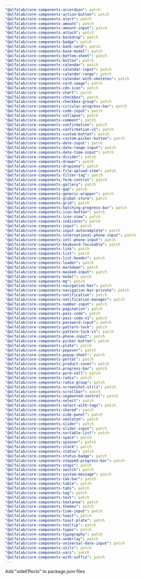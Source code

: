 ```yaml
---
"@alfalab/core-components-accordion": patch
"@alfalab/core-components-action-button": patch
"@alfalab/core-components-alert": patch
"@alfalab/core-components-amount": patch
"@alfalab/core-components-amount-input": patch
"@alfalab/core-components-attach": patch
"@alfalab/core-components-backdrop": patch
"@alfalab/core-components-badge": patch
"@alfalab/core-components-bank-card": patch
"@alfalab/core-components-base-modal": patch
"@alfalab/core-components-bottom-sheet": patch
"@alfalab/core-components-button": patch
"@alfalab/core-components-calendar": patch
"@alfalab/core-components-calendar-input": patch
"@alfalab/core-components-calendar-range": patch
"@alfalab/core-components-calendar-with-skeleton": patch
"@alfalab/core-components-card-image": patch
"@alfalab/core-components-cdn-icon": patch
"@alfalab/core-components-chart": patch
"@alfalab/core-components-checkbox": patch
"@alfalab/core-components-checkbox-group": patch
"@alfalab/core-components-circular-progress-bar": patch
"@alfalab/core-components-code-input": patch
"@alfalab/core-components-collapse": patch
"@alfalab/core-components-comment": patch
"@alfalab/core-components-confirmation": patch
"@alfalab/core-components-confirmation-v1": patch
"@alfalab/core-components-custom-button": patch
"@alfalab/core-components-custom-picker-button": patch
"@alfalab/core-components-date-input": patch
"@alfalab/core-components-date-range-input": patch
"@alfalab/core-components-date-time-input": patch
"@alfalab/core-components-divider": patch
"@alfalab/core-components-drawer": patch
"@alfalab/core-components-dropzone": patch
"@alfalab/core-components-file-upload-item": patch
"@alfalab/core-components-filter-tag": patch
"@alfalab/core-components-form-control": patch
"@alfalab/core-components-gallery": patch
"@alfalab/core-components-gap": patch
"@alfalab/core-components-generic-wrapper": patch
"@alfalab/core-components-global-store": patch
"@alfalab/core-components-grid": patch
"@alfalab/core-components-hatching-progress-bar": patch
"@alfalab/core-components-icon-button": patch
"@alfalab/core-components-icon-view": patch
"@alfalab/core-components-indicator": patch
"@alfalab/core-components-input": patch
"@alfalab/core-components-input-autocomplete": patch
"@alfalab/core-components-international-phone-input": patch
"@alfalab/core-components-intl-phone-input": patch
"@alfalab/core-components-keyboard-focusable": patch
"@alfalab/core-components-link": patch
"@alfalab/core-components-list": patch
"@alfalab/core-components-list-header": patch
"@alfalab/core-components-loader": patch
"@alfalab/core-components-markdown": patch
"@alfalab/core-components-masked-input": patch
"@alfalab/core-components-modal": patch
"@alfalab/core-components-mq": patch
"@alfalab/core-components-navigation-bar": patch
"@alfalab/core-components-navigation-bar-private": patch
"@alfalab/core-components-notification": patch
"@alfalab/core-components-notification-manager": patch
"@alfalab/core-components-number-input": patch
"@alfalab/core-components-pagination": patch
"@alfalab/core-components-pass-code": patch
"@alfalab/core-components-pass-code-v1": patch
"@alfalab/core-components-password-input": patch
"@alfalab/core-components-pattern-lock": patch
"@alfalab/core-components-pattern-lock-v1": patch
"@alfalab/core-components-phone-input": patch
"@alfalab/core-components-picker-button": patch
"@alfalab/core-components-plate": patch
"@alfalab/core-components-popover": patch
"@alfalab/core-components-popup-sheet": patch
"@alfalab/core-components-portal": patch
"@alfalab/core-components-product-cover": patch
"@alfalab/core-components-progress-bar": patch
"@alfalab/core-components-pure-cell": patch
"@alfalab/core-components-radio": patch
"@alfalab/core-components-radio-group": patch
"@alfalab/core-components-screenshot-utils": patch
"@alfalab/core-components-scrollbar": patch
"@alfalab/core-components-segmented-control": patch
"@alfalab/core-components-select": patch
"@alfalab/core-components-select-with-tags": patch
"@alfalab/core-components-shared": patch
"@alfalab/core-components-side-panel": patch
"@alfalab/core-components-skeleton": patch
"@alfalab/core-components-slider": patch
"@alfalab/core-components-slider-input": patch
"@alfalab/core-components-sortable-list": patch
"@alfalab/core-components-space": patch
"@alfalab/core-components-spinner": patch
"@alfalab/core-components-stack": patch
"@alfalab/core-components-status": patch
"@alfalab/core-components-status-badge": patch
"@alfalab/core-components-stepped-progress-bar": patch
"@alfalab/core-components-steps": patch
"@alfalab/core-components-switch": patch
"@alfalab/core-components-system-message": patch
"@alfalab/core-components-tab-bar": patch
"@alfalab/core-components-table": patch
"@alfalab/core-components-tabs": patch
"@alfalab/core-components-tag": patch
"@alfalab/core-components-text": patch
"@alfalab/core-components-textarea": patch
"@alfalab/core-components-themes": patch
"@alfalab/core-components-time-input": patch
"@alfalab/core-components-toast": patch
"@alfalab/core-components-toast-plate": patch
"@alfalab/core-components-tooltip": patch
"@alfalab/core-components-types": patch
"@alfalab/core-components-typography": patch
"@alfalab/core-components-underlay": patch
"@alfalab/core-components-universal-date-input": patch
"@alfalab/core-components-utils": patch
"@alfalab/core-components-vars": patch
"@alfalab/core-components-with-suffix": patch
---
```


Add "sideEffects" to package.json files
